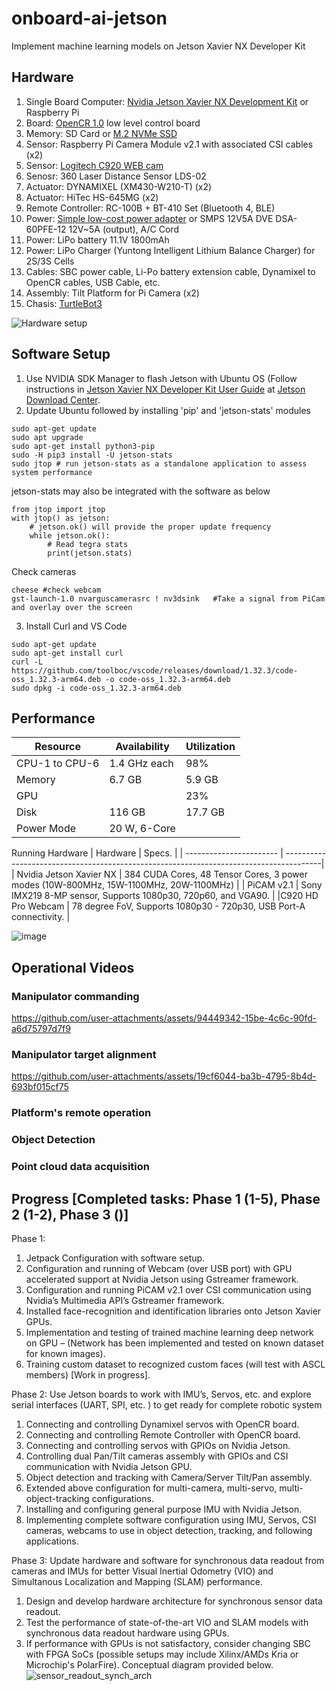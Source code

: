 # onboard-ai-jetson
Implement machine learning models on Jetson Xavier NX Developer Kit

## Hardware
1. Single Board Computer: [Nvidia Jetson Xavier NX Development Kit](https://amzn.to/2ZHWoJB) or Raspberry Pi
2. Board: [OpenCR 1.0](https://emanual.robotis.com/docs/en/platform/turtlebot3/appendix_opencr1_0/) low level control board
3. Memory: SD Card or [M.2 NVMe SSD](https://amzn.to/3btqbYN)
4. Sensor: Raspberry Pi Camera Module v2.1 with associated CSI cables (x2)
5. Sensor: [Logitech C920 WEB cam](https://amzn.to/2H4dPd0)
6. Senosr: 	360 Laser Distance Sensor LDS-02
7. Actuator: DYNAMIXEL (XM430-W210-T) (x2)
8. Actuator: HiTec HS-645MG (x2)
9. Remote Controller: RC-100B + BT-410 Set (Bluetooth 4, BLE)
10. Power: [Simple low-cost power adapter](https://amzn.to/3f4CLPN) or SMPS 12V5A DVE DSA-60PFE-12 12V~5A (output), A/C Cord
11. Power: LiPo battery 11.1V 1800mAh
12. Power: LiPo Charger (Yuntong Intelligent Lithium Balance Charger) for 2S/3S Cells
13. Cables: SBC power cable, Li-Po battery extension cable, Dynamixel to OpenCR cables, USB Cable, etc.
14. Assembly: Tilt Platform for Pi Camera (x2)
15. Chasis: [TurtleBot3](https://emanual.robotis.com/docs/en/platform/turtlebot3/features/)

![Hardware setup](https://github.com/user-attachments/assets/052fab94-2d74-434a-89f3-c9a757cf0646)

## Software Setup
1. Use NVIDIA SDK Manager to flash Jetson with Ubuntu OS (Follow instructions in [Jetson Xavier NX Developer Kit User Guide](https://developer.nvidia.com/jetson-xavier-nx-developer-kit-user-guide) at [Jetson Download Center](https://developer.nvidia.com/embedded/downloads#?search=Developer%20Kit%20User%20Guide).
2. Update Ubuntu followed by installing 'pip' and 'jetson-stats' modules

```shell
sudo apt-get update
sudo apt upgrade
sudo apt-get install python3-pip
sudo -H pip3 install -U jetson-stats
sudo jtop # run jetson-stats as a standalone application to assess system performance
```
jetson-stats may also be integrated with the software as below
```shell
from jtop import jtop
with jtop() as jetson:
    # jetson.ok() will provide the proper update frequency
    while jetson.ok():
        # Read tegra stats
        print(jetson.stats)
```
Check cameras
```shell
cheese #check webcam
gst-launch-1.0 nvarguscamerasrc ! nv3dsink   #Take a signal from PiCam and overlay over the screen
```

3. Install Curl and VS Code
```shell
sudo apt-get update
sudo apt-get install curl
curl -L https://github.com/toolboc/vscode/releases/download/1.32.3/code-oss_1.32.3-arm64.deb -o code-oss_1.32.3-arm64.deb
sudo dpkg -i code-oss_1.32.3-arm64.deb
```

## Performance

| Resource      | Availability  | Utilization   |
| ------------- | ------------- | ------------- |
| CPU-1 to CPU-6| 1.4 GHz each  | 98%           |
| Memory        | 6.7 GB        | 5.9 GB        |
| GPU           |               | 23%           |
| Disk          | 116 GB        | 17.7 GB       |
| Power Mode    | 20 W, 6-Core  |               |

Running Hardware
| Hardware                | Specs.                                                                                 |
| ----------------------- | ---------------------------------------------------------------------------------------|
| Nvidia Jetson Xavier NX | 384 CUDA Cores, 48 Tensor Cores, 3 power modes (10W-800MHz, 15W-1100MHz, 20W-1100MHz)  |
| PiCAM v2.1              | Sony IMX219 8-MP sensor, Supports 1080p30, 720p60, and VGA90.                          |
|C920 HD Pro Webcam       | 78 degree FoV, Supports 1080p30 - 720p30, USB Port-A connectivity.                     |

![image](https://github.com/user-attachments/assets/3a4b3718-9bb1-4fc7-a7be-9d7f36e76c38)


## Operational Videos
### Manipulator commanding
https://github.com/user-attachments/assets/94449342-15be-4c6c-90fd-a6d75797d7f9

### Manipulator target alignment
https://github.com/user-attachments/assets/19cf6044-ba3b-4795-8b4d-693bf015cf75

### Platform's remote operation
### Object Detection
### Point cloud data acquisition



## Progress [Completed tasks: Phase 1 (1-5), Phase 2 (1-2), Phase 3 ()]

Phase 1:
1. Jetpack Configuration with software setup.
2. Configuration and running of Webcam (over USB port) with GPU accelerated support at Nvidia Jetson using Gstreamer framework.
3. Configuration and running PiCAM v2.1 over CSI communication using Nvidia’s Multimedia API’s Gstreamer framework.
4. Installed face-recognition and identification libraries onto Jetson Xavier GPUs.
5. Implementation and testing of trained machine learning deep network on GPU – (Network has been implemented and tested on known dataset for known images).
6. Training custom dataset to recognized custom faces (will test with ASCL members) [Work in progress].

Phase 2: Use Jetson boards to work with IMU’s, Servos, etc. and explore serial interfaces (UART, SPI, etc. ) to get ready for complete robotic system
1. Connecting and controlling Dynamixel servos with OpenCR board.
2. Connecting and controlling Remote Controller with OpenCR board.
3. Connecting and controlling servos with GPIOs on Nvidia Jetson.
4. Controlling dual Pan/Tilt cameras assembly with GPIOs and CSI communication with Nvidia Jetson GPU.
5. Object detection and tracking with Camera/Server Tilt/Pan assembly.
6. Extended above configuration for multi-camera, multi-servo, multi-object-tracking configurations.
7. Installing and configuring general purpose IMU with Nvidia Jetson.
8. Implementing complete software configuration using IMU, Servos, CSI cameras, webcams to use in object detection, tracking, and following applications.

Phase 3: Update hardware and software for synchronous data readout from cameras and IMUs for better Visual Inertial Odometry (VIO) and Simultanous Localization and Mapping (SLAM) performance.
1. Design and develop hardware architecture for synchronous sensor data readout.
2. Test the performance of state-of-the-art VIO and SLAM models with synchronous data readout hardware using GPUs.
3. If performance with GPUs is not satisfactory, consider changing SBC with FPGA SoCs (possible setups may include Xilinx/AMDs Kria or Microchip's PolarFire). Conceptual diagram provided below.
![sensor_readout_synch_arch](https://github.com/user-attachments/assets/5629f56f-1537-4591-8b5b-08236a07bab4)


